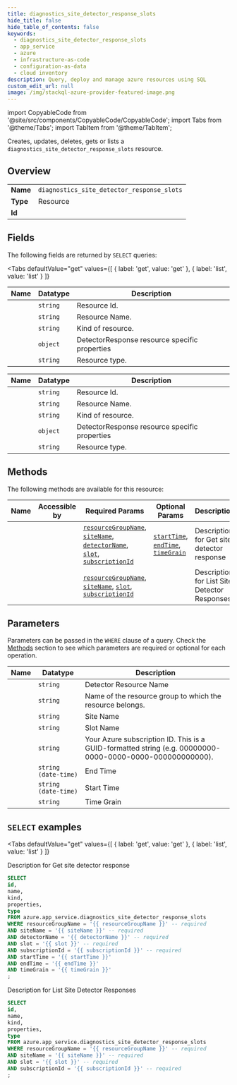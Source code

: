 ```yaml
--- 
title: diagnostics_site_detector_response_slots
hide_title: false
hide_table_of_contents: false
keywords:
  - diagnostics_site_detector_response_slots
  - app_service
  - azure
  - infrastructure-as-code
  - configuration-as-data
  - cloud inventory
description: Query, deploy and manage azure resources using SQL
custom_edit_url: null
image: /img/stackql-azure-provider-featured-image.png
---
```


import CopyableCode from '@site/src/components/CopyableCode/CopyableCode';
import Tabs from '@theme/Tabs';
import TabItem from '@theme/TabItem';

Creates, updates, deletes, gets or lists a <code>diagnostics_site_detector_response_slots</code> resource.

## Overview
<table><tbody>
<tr><td><b>Name</b></td><td><code>diagnostics_site_detector_response_slots</code></td></tr>
<tr><td><b>Type</b></td><td>Resource</td></tr>
<tr><td><b>Id</b></td><td><CopyableCode code="azure.app_service.diagnostics_site_detector_response_slots" /></td></tr>
</tbody></table>

## Fields

The following fields are returned by `SELECT` queries:

<Tabs
    defaultValue="get"
    values={[
        { label: 'get', value: 'get' },
        { label: 'list', value: 'list' }
    ]}
>
<TabItem value="get">

<table>
<thead>
    <tr>
    <th>Name</th>
    <th>Datatype</th>
    <th>Description</th>
    </tr>
</thead>
<tbody>
<tr>
    <td><CopyableCode code="id" /></td>
    <td><code>string</code></td>
    <td>Resource Id.</td>
</tr>
<tr>
    <td><CopyableCode code="name" /></td>
    <td><code>string</code></td>
    <td>Resource Name.</td>
</tr>
<tr>
    <td><CopyableCode code="kind" /></td>
    <td><code>string</code></td>
    <td>Kind of resource.</td>
</tr>
<tr>
    <td><CopyableCode code="properties" /></td>
    <td><code>object</code></td>
    <td>DetectorResponse resource specific properties</td>
</tr>
<tr>
    <td><CopyableCode code="type" /></td>
    <td><code>string</code></td>
    <td>Resource type.</td>
</tr>
</tbody>
</table>
</TabItem>
<TabItem value="list">

<table>
<thead>
    <tr>
    <th>Name</th>
    <th>Datatype</th>
    <th>Description</th>
    </tr>
</thead>
<tbody>
<tr>
    <td><CopyableCode code="id" /></td>
    <td><code>string</code></td>
    <td>Resource Id.</td>
</tr>
<tr>
    <td><CopyableCode code="name" /></td>
    <td><code>string</code></td>
    <td>Resource Name.</td>
</tr>
<tr>
    <td><CopyableCode code="kind" /></td>
    <td><code>string</code></td>
    <td>Kind of resource.</td>
</tr>
<tr>
    <td><CopyableCode code="properties" /></td>
    <td><code>object</code></td>
    <td>DetectorResponse resource specific properties</td>
</tr>
<tr>
    <td><CopyableCode code="type" /></td>
    <td><code>string</code></td>
    <td>Resource type.</td>
</tr>
</tbody>
</table>
</TabItem>
</Tabs>

## Methods

The following methods are available for this resource:

<table>
<thead>
    <tr>
    <th>Name</th>
    <th>Accessible by</th>
    <th>Required Params</th>
    <th>Optional Params</th>
    <th>Description</th>
    </tr>
</thead>
<tbody>
<tr>
    <td><a href="#get"><CopyableCode code="get" /></a></td>
    <td><CopyableCode code="select" /></td>
    <td><a href="#parameter-resourceGroupName"><code>resourceGroupName</code></a>, <a href="#parameter-siteName"><code>siteName</code></a>, <a href="#parameter-detectorName"><code>detectorName</code></a>, <a href="#parameter-slot"><code>slot</code></a>, <a href="#parameter-subscriptionId"><code>subscriptionId</code></a></td>
    <td><a href="#parameter-startTime"><code>startTime</code></a>, <a href="#parameter-endTime"><code>endTime</code></a>, <a href="#parameter-timeGrain"><code>timeGrain</code></a></td>
    <td>Description for Get site detector response</td>
</tr>
<tr>
    <td><a href="#list"><CopyableCode code="list" /></a></td>
    <td><CopyableCode code="select" /></td>
    <td><a href="#parameter-resourceGroupName"><code>resourceGroupName</code></a>, <a href="#parameter-siteName"><code>siteName</code></a>, <a href="#parameter-slot"><code>slot</code></a>, <a href="#parameter-subscriptionId"><code>subscriptionId</code></a></td>
    <td></td>
    <td>Description for List Site Detector Responses</td>
</tr>
</tbody>
</table>

## Parameters

Parameters can be passed in the `WHERE` clause of a query. Check the [Methods](#methods) section to see which parameters are required or optional for each operation.

<table>
<thead>
    <tr>
    <th>Name</th>
    <th>Datatype</th>
    <th>Description</th>
    </tr>
</thead>
<tbody>
<tr id="parameter-detectorName">
    <td><CopyableCode code="detectorName" /></td>
    <td><code>string</code></td>
    <td>Detector Resource Name</td>
</tr>
<tr id="parameter-resourceGroupName">
    <td><CopyableCode code="resourceGroupName" /></td>
    <td><code>string</code></td>
    <td>Name of the resource group to which the resource belongs.</td>
</tr>
<tr id="parameter-siteName">
    <td><CopyableCode code="siteName" /></td>
    <td><code>string</code></td>
    <td>Site Name</td>
</tr>
<tr id="parameter-slot">
    <td><CopyableCode code="slot" /></td>
    <td><code>string</code></td>
    <td>Slot Name</td>
</tr>
<tr id="parameter-subscriptionId">
    <td><CopyableCode code="subscriptionId" /></td>
    <td><code>string</code></td>
    <td>Your Azure subscription ID. This is a GUID-formatted string (e.g. 00000000-0000-0000-0000-000000000000).</td>
</tr>
<tr id="parameter-endTime">
    <td><CopyableCode code="endTime" /></td>
    <td><code>string (date-time)</code></td>
    <td>End Time</td>
</tr>
<tr id="parameter-startTime">
    <td><CopyableCode code="startTime" /></td>
    <td><code>string (date-time)</code></td>
    <td>Start Time</td>
</tr>
<tr id="parameter-timeGrain">
    <td><CopyableCode code="timeGrain" /></td>
    <td><code>string</code></td>
    <td>Time Grain</td>
</tr>
</tbody>
</table>

## `SELECT` examples

<Tabs
    defaultValue="get"
    values={[
        { label: 'get', value: 'get' },
        { label: 'list', value: 'list' }
    ]}
>
<TabItem value="get">

Description for Get site detector response

```sql
SELECT
id,
name,
kind,
properties,
type
FROM azure.app_service.diagnostics_site_detector_response_slots
WHERE resourceGroupName = '{{ resourceGroupName }}' -- required
AND siteName = '{{ siteName }}' -- required
AND detectorName = '{{ detectorName }}' -- required
AND slot = '{{ slot }}' -- required
AND subscriptionId = '{{ subscriptionId }}' -- required
AND startTime = '{{ startTime }}'
AND endTime = '{{ endTime }}'
AND timeGrain = '{{ timeGrain }}'
;
```
</TabItem>
<TabItem value="list">

Description for List Site Detector Responses

```sql
SELECT
id,
name,
kind,
properties,
type
FROM azure.app_service.diagnostics_site_detector_response_slots
WHERE resourceGroupName = '{{ resourceGroupName }}' -- required
AND siteName = '{{ siteName }}' -- required
AND slot = '{{ slot }}' -- required
AND subscriptionId = '{{ subscriptionId }}' -- required
;
```
</TabItem>
</Tabs>
